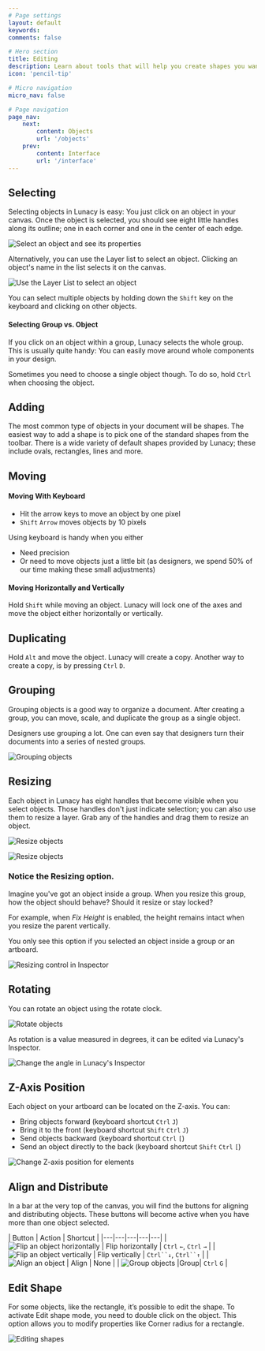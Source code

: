 ```yaml
---
# Page settings
layout: default
keywords:
comments: false

# Hero section
title: Editing
description: Learn about tools that will help you create shapes you want
icon: 'pencil-tip'

# Micro navigation
micro_nav: false

# Page navigation
page_nav:
    next:
        content: Objects
        url: '/objects'
    prev:
        content: Interface
        url: '/interface'
---
```




## Selecting

Selecting objects in Lunacy is easy: You just click on an object in your canvas. Once the object is selected, you should see eight little handles along its outline; one in each corner and one in the center of each edge.

![Select an object and see its properties](public/select_single_object.png)

Alternatively, you can use the Layer list to select an object. Clicking an object's name in the list selects it on the canvas.

![Use the Layer List to select an object](public/mAz4bmww76HilrhUizdqvw_img_22.png)

You can select multiple objects by holding down the `Shift` key on the keyboard and clicking on other objects.

#### Selecting Group vs. Object

If you click on an object within a group, Lunacy selects the whole group. This is usually quite handy: You can easily move around whole components in your design.

Sometimes you need to choose a single object though. To do so, hold `Ctrl` when choosing the object.

## Adding

The most common type of objects in your document will be shapes. The easiest way to add a shape is to pick one of the standard shapes from the toolbar. There is a wide variety of default shapes provided by Lunacy; these include ovals, rectangles, lines and more.

[//]: # (there was a weird broken table here; I removed it  - IB)


## Moving

#### Moving With Keyboard

* Hit the arrow keys to move an object by one pixel
* `Shift` `Arrow` moves objects by 10 pixels

Using keyboard is handy when you either

* Need precision
* Or need to move objects just a little bit (as designers, we spend 50% of our time making these small adjustments)

#### Moving Horizontally and Vertically

Hold `Shift` while moving an object. Lunacy will lock one of the axes and move the object either horizontally or vertically.

## Duplicating

Hold `Alt` and move the object. Lunacy will create a copy. Another way to create a copy, is by pressing `Ctrl` `D`.

## Grouping

Grouping objects is a good way to organize a document. After creating a group, you can move, scale, and duplicate the group as a single object.

Designers use grouping a lot. One can even say that designers turn their documents into a series of nested groups.

![Grouping objects](public/mAz4bmww76HilrhUizdqvw_img_23.png)



## Resizing

Each object in Lunacy has eight handles that become visible when you select objects. Those handles don't just indicate selection; you can also use them to resize a layer. Grab any of the handles and drag them to resize an object.

![Resize objects](public/mAz4bmww76HilrhUizdqvw_img_28.gif)


[//]: # (this piece must go somewhere else - ib)

[//]: # (Using Lunacy it's possible to view properties of objects. You need to select an object to see it’s properties in the right panel.)

![Resize objects](public/mAz4bmww76HilrhUizdqvw_img_40.png)

[//]: # (this resizing option is called somehow else - ib)

### Notice the Resizing option.

Imagine you've got an object inside a group. When you resize this group, how the object should behave? Should it resize or stay locked?

For example, when _Fix Height_ is enabled, the height remains intact when you resize the parent vertically.

You only see this option if you selected an object inside a group or an artboard.

![Resizing control in Inspector](public/mAz4bmww76HilrhUizdqvw_img_41.png)

## Rotating

You can rotate an object using the rotate clock.

![Rotate objects](public/mAz4bmww76HilrhUizdqvw_img_29.gif)

As rotation is a value measured in degrees, it can be edited via Lunacy's Inspector.

![Change the angle in Lunacy's Inspector](public/mAz4bmww76HilrhUizdqvw_img_30.png)

## Z-Axis Position

Each object on your artboard can be located on the Z-axis. You can:
* Bring objects forward (keyboard shortcut `Ctrl` `J`)
* Bring it to the front (keyboard shortcut `Shift` `Ctrl` `J`)
* Send objects backward (keyboard shortcut `Ctrl` `[`)
* Send an object directly to the back (keyboard shortcut `Shift` `Ctrl` `[`)

![Change Z-axis position for elements](public/mAz4bmww76HilrhUizdqvw_img_31.png)

## Align and Distribute

In a bar at the very top of the canvas, you will find the buttons for aligning and distributing objects. These buttons will become active when you have more than one object selected.



| Button | Action | Shortcut |
|---|---|---|---|---|
| ![Flip an object horizontally](public/mAz4bmww76HilrhUizdqvw_img_32.png) | Flip horizontally | `Ctrl` `←`, `Ctrl` `→` |
|  ![Flip an object vertically](public/mAz4bmww76HilrhUizdqvw_img_33.png) | Flip vertically | `Ctrl``↓`, `Ctrl``↑` |
| ![Align an object](public/mAz4bmww76HilrhUizdqvw_img_34.png) | Align | None |
| ![Group objects](public/mAz4bmww76HilrhUizdqvw_img_35.png) |Group| `Ctrl` `G` |




## Edit Shape

For some objects, like the rectangle, it’s possible to edit the shape. To activate Edit shape mode, you need to double click on the object. This option allows you to modify properties like Corner radius for a rectangle.

![Editing shapes](public/mAz4bmww76HilrhUizdqvw_img_39.png)
